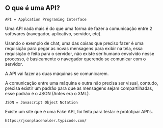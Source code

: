 ## O que é uma API?

```
API = Applcation Programing Interface
```

Uma API nada mais é do que uma forma de fazer a comunicação entre 2 softwares (navegador, aplicativo, servidor, etc).

Usando o exemplo de chat, uma das coisas que preciso fazer é uma requisição para pegar as novas mensagens para exibir na tela, essa requisição é feita para o servidor, não existe ser humano envolvido nesse processo, é basicamente o navegador querendo se comunicar com o servidor.

A API vai fazer as duas máquinas se comunicarem.

A comunicação entre uma máquina e outra não precisa ser visual, contudo, precisa existir um padrão para que as mensagens sejam compartilhadas, esse padrão é o JSON (Antes era o XML).

```
JSON = Javascript Object Notation
```

Existe um site que é uma Fake API, foi feita para testar e prototipar API's.

```
https://jsonplaceholder.typicode.com/
```
